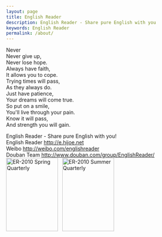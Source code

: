 ```yaml
---
layout: page
title: English Reader
description: English Reader - Share pure English with you
keywords: English Reader
permalink: /about/
---
```

Never    
Never give up,  
Never lose hope.  
Always have faith,  
It allows you to cope.  
Trying times will pass,  
As they always do.  
Just have patience,  
Your dreams will come true.  
So put on a smile,  
You'll live through your pain.  
Know it will pass,  
And strength you will gain.    


English Reader - Share pure English with you!       
English Reader    <http://e.hijoe.net>    
Weibo    <http://weibo.com/englishreader>    
Douban Team    <http://www.douban.com/group/EnglishReader/>   
<a href="http://cid-b87862d14af4db23.skydrive.live.com/self.aspx/.Public/book/ER1001.pdf/" target="_blank"><img alt=" ER-2010 Spring Quarterly" border="0" src="http://ww2.sinaimg.cn/small/4df62ff3gw1eq8giscm86j20e30jy0wj.jpg" height="200" width="141" /></a>&nbsp;&nbsp;
<a href="http://cid-b87862d14af4db23.office.live.com/self.aspx/.Public/book/ER1002.pdf/" target="_blank"><img alt=" ER-2010 Summer Quarterly" border="0" src="http://ww3.sinaimg.cn/small/4df62ff3gw1eq8git08q0j20di0j20uv.jpg" height="200" width="141" /></a>

